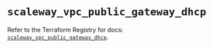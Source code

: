 # `scaleway_vpc_public_gateway_dhcp`

Refer to the Terraform Registry for docs: [`scaleway_vpc_public_gateway_dhcp`](https://registry.terraform.io/providers/scaleway/scaleway/2.57.0/docs/resources/vpc_public_gateway_dhcp).
